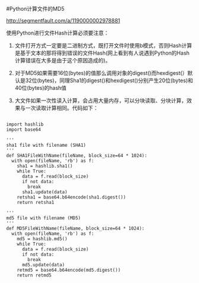 #Python计算文件的MD5

<http://segmentfault.com/a/1190000002978881>

使用Python进行文件Hash计算必须要注意：

1. 文件打开方式一定要是二进制方式，既打开文件时使用b模式，否则Hash计算是基于文本的那将得到错误的文件Hash(网上看到有人说遇到Python的Hash计算错误在大多是由于这个原因造成的)。

2. 对于MD5如果需要16位(bytes)的值那么调用对象的digest()而hexdigest(）默认是32位(bytes)，同理Sha1的digest()和hexdigest()分别产生20位(bytes)和40位(bytes)的hash值

3. 大文件如果一次性读入计算，会占用大量内存，可以分块读取、分块计算，效果与一次读取计算相同。代码如下：

```

import hashlib
import base64

'''
sha1 file with filename (SHA1)
'''
def SHA1FileWithName(fileName, block_size=64 * 1024):
  with open(fileName, 'rb') as f:
    sha1 = hashlib.sha1()
    while True:
      data = f.read(block_size)
      if not data:
        break
      sha1.update(data)
    retsha1 = base64.b64encode(sha1.digest())
    return retsha1

'''
md5 file with filename (MD5)
'''
def MD5FileWithName(fileName, block_size=64 * 1024):
  with open(fileName, 'rb') as f:
    md5 = hashlib.md5()
    while True:
      data = f.read(block_size)
      if not data:
        break
      md5.update(data)
    retmd5 = base64.b64encode(md5.digest())
    return retmd5

```

